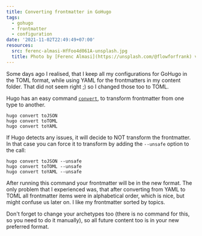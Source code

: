 ```yaml
---
title: Converting frontmatter in GoHugo
tags:
  - gohugo
  - frontmatter
  - configuration
date: '2021-11-02T22:49:49+07:00'
resources:
  src: ferenc-almasi-HfFoo4d061A-unsplash.jpg
  title: Photo by [Ferenc Almasi](https://unsplash.com/@flowforfrank) via [Unsplash](https://unsplash.com)
---
```


Some days ago I realised, that I keep all my configurations for GoHugo in the TOML format, while using YAML for the frontmatters in my content folder. That did not seem right ;) so I changed those too to TOML.

Hugo has an easy command [`convert`](https://gohugo.io/commands/hugo_convert/), to transform frontmatter from one type to another.

```shell
hugo convert toJSON
hugo convert toTOML
hugo convert toYAML
```

If Hugo detects any issues, it will decide to NOT transform the frontmatter. In that case you can force it to transform by adding the `--unsafe` option to the call:

```shell
hugo convert toJSON --unsafe
hugo convert toTOML --unsafe
hugo convert toYAML --unsafe
```

After running this command your frontmatter will be in the new format. The only problem that I experienced was, that after converting from YAML to TOML all frontmatter items were in alphabetical order, which is nice, but might confuse us later on. I like my frontmatter sorted by topics.

Don't forget to change your archetypes too (there is no command for this, so you need to do it manually), so all future content too is in your new preferred format.
